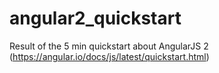 # angular2_quickstart
Result of the 5 min quickstart about AngularJS 2 (https://angular.io/docs/js/latest/quickstart.html)
